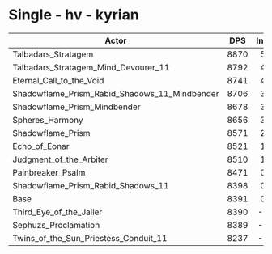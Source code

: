 # Single - hv - kyrian
| Actor | DPS | Increase |
|---|:---:|:---:|
|Talbadars_Stratagem|8870|5.72%|
|Talbadars_Stratagem_Mind_Devourer_11|8792|4.79%|
|Eternal_Call_to_the_Void|8741|4.18%|
|Shadowflame_Prism_Rabid_Shadows_11_Mindbender|8706|3.76%|
|Shadowflame_Prism_Mindbender|8678|3.42%|
|Spheres_Harmony|8656|3.16%|
|Shadowflame_Prism|8571|2.15%|
|Echo_of_Eonar|8521|1.55%|
|Judgment_of_the_Arbiter|8510|1.42%|
|Painbreaker_Psalm|8471|0.96%|
|Shadowflame_Prism_Rabid_Shadows_11|8398|0.08%|
|Base|8391|0.00%|
|Third_Eye_of_the_Jailer|8390|-0.01%|
|Sephuzs_Proclamation|8389|-0.02%|
|Twins_of_the_Sun_Priestess_Conduit_11|8237|-1.83%|
